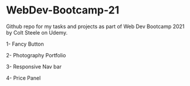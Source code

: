 # WebDev-Bootcamp-21
Github repo for my tasks and projects as part of Web Dev Bootcamp 2021 by Colt Steele on Udemy.

1- Fancy Button

2- Photography Portfolio

3- Responsive Nav bar

4- Price Panel 

